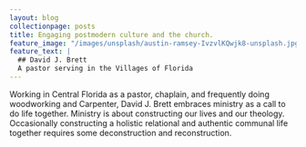 ```yaml
---
layout: blog
collectionpage: posts
title: Engaging postmodern culture and the church.
feature_image: "/images/unsplash/austin-ramsey-IvzvlKQwjk8-unsplash.jpg"
feature_text: |
  ## David J. Brett
  A pastor serving in the Villages of Florida
---
```


Working in Central Florida as a pastor, chaplain, and frequently doing woodworking and Carpenter, David J. Brett embraces ministry as a call to do life together. Ministry is about constructing our lives and our theology. Occasionally constructing a holistic relational and authentic communal life together requires some deconstruction and reconstruction.
